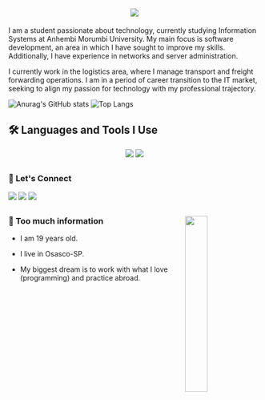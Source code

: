 <h1 align="center">
  <img src="https://readme-typing-svg.demolab.com?font=Fira+Code&weight=600&size=24&pause=1000&color=26B13A&center=true&vCenter=true&random=false&width=435&lines=Hi+world%2C+I'm+Guilherme Barros" />
</h1>

I am a student passionate about technology, currently studying Information Systems at Anhembi Morumbi University. My main focus is software development, an area in which I have sought to improve my skills. Additionally, I have experience in networks and server administration.

I currently work in the logistics area, where I manage transport and freight forwarding operations. I am in a period of career transition to the IT market, seeking to align my passion for technology with my professional trajectory.

![Anurag's GitHub stats](https://github-readme-stats.vercel.app/api?username=Guidln&show_icons=true)
![Top Langs](https://github-readme-stats.vercel.app/api/top-langs/?username=Guidln&hide_progress=true)

## 🛠️ Languages and Tools I Use
<div align="center">
  <img src="https://skillicons.dev/icons?i=react,bootstrap,html,css,vscode,github,figma,git" />
  <img src="https://skillicons.dev/icons?i=nodejs,python,javascript,c,java,mysql" /><br>
</div>

 ##
 
<div> 
  <h3>🤝 Let's Connect</h3>
  <a href="https://www.instagram.com/guilherme_barros7/" target="_blank"><img src="https://img.shields.io/badge/-Instagram-%23E4405F?style=for-the-badge&logo=instagram&logoColor=white" target="_blank"></a>
  <a href = "mailto:gbarrostoledobatista2004@gmail.com"><img src="https://img.shields.io/badge/-Gmail-%23333?style=for-the-badge&logo=gmail&logoColor=white" target="_blank"></a>
  <a href="https://www.linkedin.com/in/guilherme-barros-t-batista-8756341b1/" target="_blank"><img src="https://img.shields.io/badge/-LinkedIn-%230077B5?style=for-the-badge&logo=linkedin&logoColor=white" target="_blank"></a> 
</div>

##
<div>
  <img src="https://user-images.githubusercontent.com/89788120/167628634-549d2bdd-609e-4275-85af-1e1974da64ca.gif" width="30%" align="right" />
 <h3> 📄 Too much information</h3>
 
  - I am 19 years old.

  - I live in Osasco-SP.

  - My biggest dream is to work with what I love (programming) and practice abroad.
 </div>
